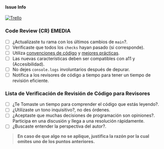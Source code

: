 #### Issue Info

[![Trello](https://img.shields.io/badge/Trello-%23026AA7.svg?style=for-the-badge&logo=Trello&logoColor=white)](https://trello.com/b/D7cOvPTM/emedia-desarrollo)

### Code Review (CR) EMEDIA

- [ ] ¿Actualizaste tu rama con los últimos cambios de `main`?.
- [ ] Verificaste que todos los `checks` hayan pasado (si corresponde).
- [ ] Utiliza [convenciones de código](https://en.wikipedia.org/wiki/Coding_conventions) y [mejores prácticas](https://en.wikipedia.org/wiki/Best_practice).
- [ ] Las nuevas características deben ser compatibles con a11 y (Accesibilidad).
- [ ] No dejes `console.logs` involuntarios después de depurar.
- [ ] Notifica a los revisores de código a tiempo para tener un tiempo de revisión eficiente.

### Lista de Verificación de Revisión de Código para Revisores

- [ ] ¿Te Tomaste un tiempo para comprender el código que estás leyendo?.
- [ ] ¿Utilizaste un tono inquisitivo?, no des órdenes.
- [ ] ¿Aceptaste que muchas decisiones de programación son opiniones?. Participa en una discusión y llega a una resolución rápidamente.
- [ ] ¿Buscaste entender la perspectiva del autor?.

> **En caso de que algo no se aplique, justifica la razón por la cual omites uno de los puntos anteriores.**